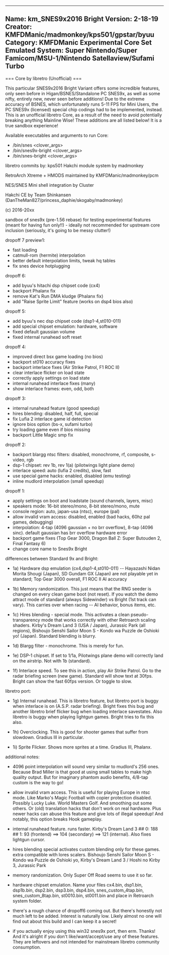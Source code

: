 -----------------------
Name: km_SNES9x2016 Bright
Version: 2-18-19
Creator: KMFDManic/madmonkey/kps501/gpstar/byuu
Category: KMFDManic Experimental Core Set
Emulated System: Super Nintendo/Super Famicom/MSU-1/Nintendo Satellaview/Sufami Turbo
-----------------------
=== Core by libretro (Unofficial) ===

This particular SNES9x2016 Bright Variant offers some incredible features, only seen before
in Higan/BSNES/Standalone PC SNES9x, as well as some nifty, entirely new, never seen before 
additions!  Due to the extreme accuracy of BSNES, which unfortunately runs 5-11 FPS for Mini 
Users, the PC SNES9x (licensed) special chip codings had to be implemented, instead.  This is 
an unofficial libretro Core, as a result of the need to avoid potentially breaking anything 
Mainline Wise! These additions are all listed below!  It is a true sandbox experience!  

Available executables and arguments to run Core:
- /bin/snes <rom> <clover_args>
- /bin/snes9x-bright <rom> <clover_args>
- /bin/snes-bright <rom> <clover_args>

libretro commits by: kps501
Hakchi module system by madmonkey

RetroArch Xtreme + HMODS maintained by KMFDManic/madmonkey/pcm

NES/SNES Mini shell integration by Cluster

Hakchi CE by Team Shinkansen (DanTheMan827/princess_daphie/skogaby/madmonkey)

(c) 2016-20xx

sandbox of snes9x (pre-1.56 rebase) for testing experimental features (meant for having fun only!!) -      ideally not recommended for upstream core inclusion (seriously, it's going to be messy clutter!)

dropoff 7 preview1:
- fast loading
- catmull-rom (hermite) interpolation
- better default interpolation limits, tweak hq tables
- fix snes device hotplugging

dropoff 6:
- add byuu's hitachi dsp chipset code (cx4)
- backport Phalanx fix
- remove Kat's Run DMA kludge (Phalanx fix)
- add "Raise Sprite Limit" feature (works on dsp4 bios also)


dropoff 5:
- add byuu's nec dsp chipset code (dsp1-4,st010-011)
- add special chipset emulation: hardware, software
- fixed default gaussian volume
- fixed internal runahead soft reset


dropoff 4:
- improved direct bsx game loading (no bios)
- backport st010 accuracy fixes
- backport interlace fixes (Air Strike Patrol, F1 ROC II)
- clear interlace flicker on load state
- correctly apply settings on load state
- internal runahead interlace fixes (many)
- show interlace frames: even, odd, both


dropoff 3:
- internal runahead feature (good speedup)
- hires blending: disabled, half, full, special
- fix Lufia 2 interlace game id detection
- ignore bios option (bs-x, sufami turbo)
- try loading game even if bios missing
- backport Little Magic smp fix


dropoff 2:
- backport blargg ntsc filters: disabled, monochrome, rf, composite, s-video, rgb
- dsp-1 chipset: rev 1b, rev 1(a) (pilotwings light plane demo)
- interlace speed: auto (lufia 2 credits), slow, fast
- use special game hacks: enabled, disabled (emu testing)
- inline mudlord interpolation (small speedup)


dropoff 1:
- apply settings on boot and loadstate (sound channels, layers, misc)
- speakers mode: 16-bit stereo/mono, 8-bit stereo/mono, mute
- console region: auto, japan-usa (ntsc), europe (pal)
- allow invalid vram access: disabled, enabled (bad hacks, 60hz pal games, debugging)
- interpolation: 4-tap (4096 gaussian + no brr overflow), 8-tap (4096 sinc). default gaussian has brr overflow hardware error
- backport game fixes (Top Gear 3000, Dragon Ball Z: Super Butouden 2, Final Fantasy 6)
- change core name to Snes9x Bright

differences between Standard 9x and Bright:

- 1a) Hardware dsp emulation (cx4,dsp1-4,st010-011) -- Hayazashi Nidan Morita Shougi (Japan), SD Gundam GX (Japan) are not playable yet in standard; Top Gear 3000 overall, F1 ROC II AI accuracy

- 1b) Memory randomization. This just means that the RNG seeder is changed on every clean game boot (not reset). If you watch the demo attract mode of standard (always Sidewinder) vs Bright (1st track can vary). This carries over when racing -- AI behavior, bonus items, etc.

- 1c) Hires blending - special mode. This activates a clean pseudo-transparency mode that works correctly with other Retroarch scaling shaders. Kirby's Dream Land 3 (USA / Japan), Jurassic Park (all regions), Bishoujo Senshi Sailor Moon S - Kondo wa Puzzle de Oshioki yo! (Japan). Standard blending is blurry.

- 1d) Blargg filter - monochrome. This is merely for fun.

- 1e) DSP-1 chipset. If set to 1/1a, Pilotwings plane demo will correctly land on the airstrip. Not with 1b (standard).

- 1f) Interlace speed. To see this in action, play Air Strike Patrol. Go to the radar briefing screen (new game). Standard will show text at 30fps. Bright can show the fast 60fps version. Or toggle to slow.

libretro port:
- 1g) Internal runahead. This is libretro feature, but libretro port is buggy when interlace is on (A.S.P. radar briefing). Bright fixes this bug and another libretro brief flicker bug when loading interlace savestates. Also libretro is buggy when playing lightgun games. Bright tries to fix this also.

- 1h) Overclocking. This is good for shooter games that suffer from slowdown. Gradius III in particular.

- 1i) Sprite Flicker. Shows more sprites at a time. Gradius III, Phalanx.

additional notes:
- 4096 point interpolation will sound very similar to mudlord's 256 ones. Because Brad Miller is that good at using small tables to make high quality output. But for imaginary phantom audio benefits, 4/8-tap custom is the way to go!

- allow invalid vram access. This is useful for playing Europe in ntsc mode. Like Marko's Magic Football with copier protection disabled. Possibly Lucky Luke. World Masters Golf. And smoothing out some others. Or (old) translation hacks that don't work on real hardware. Plus newer hacks can abuse this feature and give lots of illegal speedup! And notably, this option breaks Hook gameplay.

- internal runahead feature. runs faster. Kirby's Dream Land 3 ## 0: 188 ## 1: 93 (frontend) ==> 104 (secondary) ==> 121 (internal). Also fixes lightgun cursor.

- hires blending special activates custom blending only for these games. extra compatible with lores scalers. Bishoujo Senshi Sailor Moon S - Kondo wa Puzzle de Oshioki yo, Kirby's Dream Land 3 / Hoshi no Kirby 3, Jurassic Park

- memory randomization. Only Super Off Road seems to use it so far.

- hardware chipset emulation. Name your files cx4.bin, dsp1.bin, dsp1b.bin, dsp2.bin, dsp3.bin, dsp4.bin, snes_custom_4tap.bin, snes_custom_8tap.bin, st0010.bin, st0011.bin and place in Retroarch system folder.

- there's a rough chance of dropoff6 coming out. But there's honestly not much left to be added. Interest is naturally low. Likely almost no one will find out about this build and I can keep it a secret!

- if you actually enjoy using this win32 snes9x port, then erm. Thanks! And it's alright if you don't like/want/accept/use any of these features. They are leftovers and not intended for mainstream libretro community consumption.
